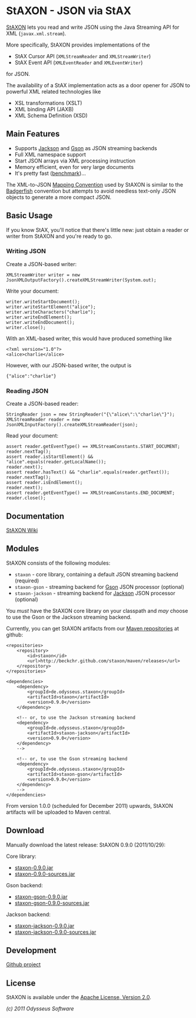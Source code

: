 # StAXON - JSON via StAX

[StAXON](http://beckchr.github.com/staxon/) lets you read and write JSON using the Java Streaming API for XML (`javax.xml.stream`).

More specifically, StAXON provides implementations of the

- StAX Cursor API (`XMLStreamReader` and `XMLStreamWriter`)
- StAX Event API (`XMLEventReader` and `XMLEventWriter`)

for JSON.

The availability of a StAX implementation acts as a door opener for JSON to powerful XML related technologies like

- XSL transformations (XSLT)
- XML binding API (JAXB)
- XML Schema Definition (XSD)

## Main Features

- Supports [Jackson](http://jackson.codehaus.org/) and [Gson](http://code.google.com/p/google-gson/) as JSON streaming backends
- Full XML namespace support
- Start JSON arrays via XML processing instruction
- Memory efficient, even for very large documents
- It's pretty fast ([benchmark](https://github.com/beckchr/staxon/wiki/Benchmark))…

The XML-to-JSON [Mapping Convention](https://github.com/beckchr/staxon/wiki/Mapping-Convention) used by StAXON is
similar to the [Badgerfish](http://www.sklar.com/badgerfish/) convention but attempts to avoid needless text-only
JSON objects to generate a more compact JSON.

## Basic Usage

If you know StAX, you'll notice that there's little new: just obtain a reader or writer
from StAXON and you're ready to go.

### Writing JSON

Create a JSON-based writer:

	XMLStreamWriter writer = new JsonXMLOutputFactory().createXMLStreamWriter(System.out);

Write your document:

	writer.writeStartDocument();
	writer.writeStartElement("alice");
	writer.writeCharacters("charlie");
	writer.writeEndElement();
	writer.writeEndDocument();
	writer.close();

With an XML-based writer, this would have produced something like

	<?xml version="1.0"?>
	<alice>charlie</alice>

However, with our JSON-based writer, the output is

	{"alice":"charlie"}

### Reading JSON

Create a JSON-based reader:

	StringReader json = new StringReader("{\"alice\":\"charlie\"}");
	XMLStreamReader reader = new JsonXMLInputFactory().createXMLStreamReader(json);

Read your document:

	assert reader.getEventType() == XMLStreamConstants.START_DOCUMENT;
	reader.nextTag(); 
	assert reader.isStartElement() && "alice".equals(reader.getLocalName());
	reader.next();
	assert reader.hasText() && "charlie".equals(reader.getText());
	reader.nextTag();
	assert reader.isEndElement();
	reader.next();
	assert reader.getEventType() == XMLStreamConstants.END_DOCUMENT;
	reader.close();

## Documentation

[StAXON Wiki](https://github.com/beckchr/staxon/wiki/)

## Modules

StAXON consists of the following modules:

- `staxon` - core library, containing a default JSON streaming backend (required)
- `staxon-gson` - streaming backend for [Gson](http://code.google.com/p/google-gson/) JSON processor (optional)
- `staxon-jackson` - streaming backend for [Jackson](http://jackson.codehaus.org/) JSON processor (optional)

You _must_ have the StAXON core library on your classpath and _may_ choose to use the Gson or the Jackson
streaming backend.

Currently, you can get StAXON artifacts from our [Maven repositories](http://beckchr.github.com/staxon/maven/) at github: 

	<repositories>
		<repository>
			<id>staxon</id>
			<url>http://beckchr.github.com/staxon/maven/releases</url>
		</repository>
	</repositories>

	<dependencies>
		<dependency>
			<groupId>de.odysseus.staxon</groupId>
			<artifactId>staxon</artifactId>
			<version>0.9.0</version>
		</dependency>
		
		<!-- or, to use the Jackson streaming backend
		<dependency>
			<groupId>de.odysseus.staxon</groupId>
			<artifactId>staxon-jackson</artifactId>
			<version>0.9.0</version>
		</dependency>
		-->

		<!-- or, to use the Gson streaming backend
		<dependency>
			<groupId>de.odysseus.staxon</groupId>
			<artifactId>staxon-gson</artifactId>
			<version>0.9.0</version>
		</dependency>
		-->
	</dependencies>

From version 1.0.0 (scheduled for December 2011) upwards, StAXON artifacts will be uploaded to Maven central. 

## Download

Manually download the latest release: StAXON 0.9.0 (2011/10/29):

Core library:

- [staxon-0.9.0.jar](http://beckchr.github.com/staxon/maven/releases/de/odysseus/staxon/staxon/0.9.0/staxon-0.9.0.jar)
- [staxon-0.9.0-sources.jar](http://beckchr.github.com/staxon/maven/releases/de/odysseus/staxon/staxon/0.9.0/staxon-0.9.0-sources.jar)

Gson backend:

- [staxon-gson-0.9.0.jar](http://beckchr.github.com/staxon/maven/releases/de/odysseus/staxon/staxon-gson/0.9.0/staxon-gson-0.9.0.jar)
- [staxon-gson-0.9.0-sources.jar](http://beckchr.github.com/staxon/maven/releases/de/odysseus/staxon/staxon-gson/0.9.0/staxon-gson-0.9.0-sources.jar)

Jackson backend:

- [staxon-jackson-0.9.0.jar](http://beckchr.github.com/staxon/maven/releases/de/odysseus/staxon/staxon-jackson/0.9.0/staxon-jackson-0.9.0.jar)
- [staxon-jackson-0.9.0-sources.jar](http://beckchr.github.com/staxon/maven/releases/de/odysseus/staxon/staxon-jackson/0.9.0/staxon-jackson-0.9.0-sources.jar)

## Development

[Github project](http://github.com/beckchr/staxon/)

## License

StAXON is available under the [Apache License, Version 2.0](http://www.apache.org/licenses/LICENSE-2.0.html).


_(c) 2011 Odysseus Software_